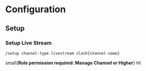   # Configuration

  ## Setup
  ### Setup Live Stream
  ```slash
  /setup channel-type livestream slash{channel-name}
  ```
small{**Role permission required: Manage Channel or Higher**}
Hi 
